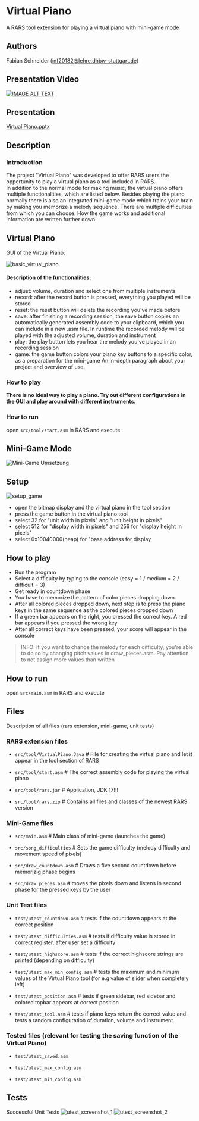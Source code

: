 # Virtual Piano

A RARS tool extension for playing a virtual piano with mini-game mode

## Authors

Fabian Schneider (inf20182@lehre.dhbw-stuttgart.de)

## Presentation Video

[![IMAGE ALT TEXT](http://img.youtube.com/vi/eukcTmpCptg/0.jpg)](https://www.youtube.com/watch?v=eukcTmpCptg "Virtual Piano")

## Presentation
[Virtual Piano.pptx](https://github.com/Fabian-Schneider01/Virtual-Piano/files/7489061/Virtual.Piano.pptx)

## Description

### Introduction

The project "Virtual Piano" was developed to offer RARS users the oppertunity to play a virtual piano as a tool included in RARS.  
In addition to the normal mode for making music, the virtual piano offers multiple functionalities, which are listed below. Besides playing the piano normally there is also an integrated mini-game mode which trains your brain by making you memorize a melody sequence. There are multiple difficulties from which you can choose. How the game works and additional information are written further down.

## Virtual Piano
GUI of the Virtual Piano:

![basic_virtual_piano](https://user-images.githubusercontent.com/81293687/140512151-ba5aa52b-e2ef-447d-b806-8cf9025b8b2f.jpg)

#### Description of the functionalities:
* adjust: volume, duration and select one from multiple instruments
* record: after the record button is pressed, everything you played will be stored 
* reset: the reset button will delete the recording you've made before
* save: after finishing a recording session, the save button copies an automatically generated assembly code to your clipboard, which you can include in a new .asm file. In runtime the recorded melody will be played with the adjusted volume, duration and instrument
* play: the play button lets you hear the melody you've played in an recording session
* game: the game button colors your piano key buttons to a specific color, as a preparation for the mini-game
An in-depth paragraph about your project and overview of use.

### How to play

**There is no ideal way to play a piano. Try out different configurations in the GUI and play around with different instruments.**

### How to run
open `src/tool/start.asm` in RARS and execute                          
 
## Mini-Game Mode
![Mini-Game Umsetzung](https://user-images.githubusercontent.com/81293687/140580003-85e34c3e-61ae-4353-af74-1e2c7a1d816e.jpg)

## Setup
![setup_game](https://user-images.githubusercontent.com/81293687/140581464-cf2ed43b-c73f-4db8-b862-1c5fcdf5ad28.jpg)

* open the bitmap display and the virtual piano in the tool section
* press the game button in the virtual piano tool
* select 32 for "unit width in pixels" and "unit height in pixels"
* select 512 for "display width in pixels" and 256 for "display height in pixels"
* select 0x10040000(heap) for "base address for display

## How to play

* Run the program
* Select a difficulty by typing to the console (easy = 1 / medium = 2 / difficult = 3)
* Get ready in countdown phase
* You have to memorize the pattern of color pieces dropping down
* After all colored pieces dropped down, next step is to press the piano keys in the same sequence as the colored pieces dropped down
* If a green bar appears on the right, you pressed the correct key. A red bar appears if you pressed the wrong key
* After all correct keys have been pressed, your score will appear in the console
> INFO: If you want to change the melody for each difficulty, you're able to do so by changing pitch values in draw_pieces.asm. 
> Pay attention to not assign more values than written

## How to run

open `src/main.asm` in RARS and execute

## Files
Description of all files (rars extension, mini-game, unit tests)
### RARS extension files

* `src/tool/VirtualPiano.Java` # File for creating the virtual piano and let it appear in the tool section of RARS

* `src/tool/start.asm` # The correct assembly code for playing the virtual piano

* `src/tool/rars.jar` # Application, JDK 17!!!

* `src/tool/rars.zip` # Contains all files and classes of the newest RARS version

### Mini-Game files

* `src/main.asm` # Main class of mini-game (launches the game)

* `src/song_difficulties` # Sets the game difficulty (melody difficulty and movement speed of pixels)

* `src/draw_countdown.asm` # Draws a five second countdown before memorizig phase begins

* `src/draw_pieces.asm` # moves the pixels down and listens in second phase for the pressed keys by the user

### Unit Test files

* `test/utest_countdown.asm` # tests if the countdown appears at the correct position

* `test/utest_difficulties.asm` # tests if difficulty value is stored in correct register, after user set a difficulty

* `test/utest_highscore.asm` # tests if the correct highscore strings are printed (depending on difficulty)

* `test/utest_max_min_config.asm` # tests the maximum and minimum values of the Virtual Piano tool (for e.g value of slider when completely left)

* `test/utest_position.asm` # tests if green sidebar, red sidebar and colored topbar appears at correct position

* `test/utest_tool.asm` # tests if piano keys return the correct value and tests a random configuration of duration, volume and instrument

### Tested files (relevant for testing the saving function of the Virtual Piano)

* `test/utest_saved.asm`

* `test/utest_max_config.asm`

* `test/utest_min_config.asm`

## Tests
Successful Unit Tests
![utest_screenshot_1](https://user-images.githubusercontent.com/81293687/140469724-cee143c6-4dda-4fcd-83f2-bab549457e64.jpg)
![utest_screenshot_2](https://user-images.githubusercontent.com/81293687/140469817-8f004696-bf07-45da-bb74-fc0ff71fcbd9.jpg)
